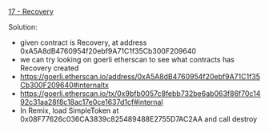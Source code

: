 [17 - Recovery](https://ethernaut.openzeppelin.com/level/0xb4B157C7c4b0921065Dded675dFe10759EecaA6D)

Solution: 
* given contract is Recovery, at address 0xA5A8dB4760954f20ebf9A71C1f35Cb300F209640
* we can try looking on goerli etherscan to see what contracts has Recovery created
* https://goerli.etherscan.io/address/0xA5A8dB4760954f20ebf9A71C1f35Cb300F209640#internaltx
* https://goerli.etherscan.io/tx/0x9bfb0057c8febb732be6ab063f86f70c1492c31aa28f8c18ac17e0ce1637d1cf#internal
* In Remix, load SimpleToken at 0x08F77626c036CA3839c825489488E2755D7AC2AA and call destroy